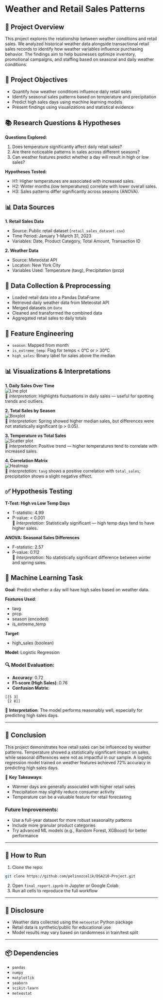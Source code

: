 
# Weather and Retail Sales Patterns

## 📌 Project Overview

This project explores the relationship between weather conditions and retail sales. We analyzed historical weather data alongside transactional retail sales records to identify how weather variables influence purchasing behavior. The findings aim to help businesses optimize inventory, promotional campaigns, and staffing based on seasonal and daily weather conditions.

## 🎯 Project Objectives

- Quantify how weather conditions influence daily retail sales  
- Identify seasonal sales patterns based on temperature and precipitation  
- Predict high sales days using machine learning models  
- Present findings using visualizations and statistical evidence  

## 📚 Research Questions & Hypotheses

**Questions Explored:**
1. Does temperature significantly affect daily retail sales?
2. Are there noticeable patterns in sales across different seasons?
3. Can weather features predict whether a day will result in high or low sales?

**Hypotheses Tested:**
- H1: Higher temperatures are associated with increased sales.
- H2: Winter months (low temperatures) correlate with lower overall sales.
- H3: Sales patterns differ significantly across seasons (ANOVA).

## 📊 Data Sources

**1. Retail Sales Data**  
- Source: Public retail dataset (`retail_sales_dataset.csv`)  
- Time Period: January 1–March 31, 2023  
- Variables: Date, Product Category, Total Amount, Transaction ID  

**2. Weather Data**  
- Source: Meteostat API  
- Location: New York City  
- Variables Used: Temperature (tavg), Precipitation (prcp)  

## 🧪 Data Collection & Preprocessing

- Loaded retail data into a Pandas DataFrame  
- Retrieved daily weather data from Meteostat API  
- Merged datasets on `Date`  
- Cleaned and transformed the combined data  
- Aggregated retail sales to daily totals  

## 🔧 Feature Engineering

- `season`: Mapped from month  
- `is_extreme_temp`: Flag for temps < 0°C or > 30°C  
- `high_sales`: Binary label for sales above the median  

## 📊 Visualizations & Interpretations

**1. Daily Sales Over Time**  
![Line plot](plots/daily_sales.png)  
📌 *Interpretation*: Highlights fluctuations in daily sales — useful for spotting trends and outliers.

**2. Total Sales by Season**  
![Boxplot](plots/sales_by_season.png)  
📌 *Interpretation*: Spring showed higher median sales, but differences were not statistically significant (p > 0.05).

**3. Temperature vs Total Sales**  
![Scatter plot](plots/temperature_vs_sales.png)  
📌 *Interpretation*: Positive trend — higher temperatures tend to correlate with increased sales.

**4. Correlation Matrix**  
![Heatmap](plots/correlation_matrix.png)  
📌 *Interpretation*: `tavg` shows a positive correlation with `total_sales`; precipitation shows a slight negative effect.

## ✅ Hypothesis Testing

**T-Test: High vs Low Temp Days**  
- T-statistic: 4.99  
- P-value: < 0.001  
📌 *Interpretation*: Statistically significant — high temp days tend to have higher sales.

**ANOVA: Seasonal Sales Differences**  
- F-statistic: 2.57  
- P-value: 0.112  
📌 *Interpretation*: No statistically significant difference between winter and spring sales.

## 🤖 Machine Learning Task

**Goal**: Predict whether a day will have high sales based on weather data.

**Features Used**:
- tavg
- prcp
- season (encoded)
- is_extreme_temp

**Target**:
- high_sales (boolean)

**Model**: Logistic Regression  

### 🔍 Model Evaluation:
- **Accuracy**: 0.72  
- **F1-score (High Sales)**: 0.76  
- **Confusion Matrix**:  
```
[[5 3]
 [2 8]]
```
📌 **Interpretation**: The model performs reasonably well, especially for predicting high sales days.

---

## 📎 Conclusion

This project demonstrates how retail sales can be influenced by weather patterns. Temperature showed a statistically significant impact on sales, while seasonal differences were not as impactful in our sample. A logistic regression model trained on weather features achieved 72% accuracy in predicting high sales days.

📌 **Key Takeaways**:
- Warmer days are generally associated with higher retail sales  
- Precipitation may slightly reduce consumer activity  
- Temperature can be a valuable feature for retail forecasting  

### Future Improvements:
- Use a full-year dataset for more robust seasonality patterns  
- Include more granular product categories  
- Try advanced ML models (e.g., Random Forest, XGBoost) for better performance  

---

## 🧪 How to Run

1. Clone the repo:
```bash
git clone https://github.com/pelinozcelik/DSA210-Project.git
```

2. Open `final_report.ipynb` in Jupyter or Google Colab  
3. Run all cells to reproduce the full workflow  

---

## 📎 Disclosure

- Weather data collected using the `meteostat` Python package  
- Retail data is synthetic/public for educational use  
- Model results may vary based on randomness in train/test split

---

## 📦 Dependencies

- `pandas`
- `numpy`
- `matplotlib`
- `seaborn`
- `scikit-learn`
- `meteostat`
